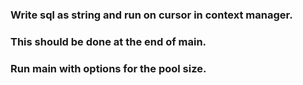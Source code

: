 ### Write sql as string and run on cursor in context manager.
### This should be done at the end of main.
### Run main with options for the pool size.
